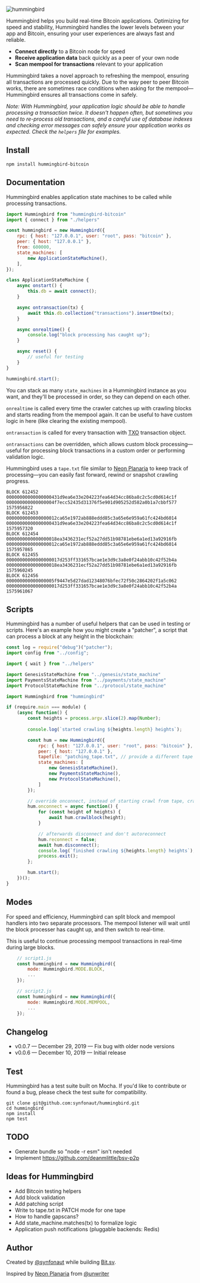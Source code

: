 ![hummingbird](./hummingbird.png)

Hummingbird helps you build real-time Bitcoin applications. Optimizing for speed and stability, Hummingbird handles the lower levels between your app and Bitcoin, ensuring your user experiences are always fast and reliable.


* **Connect directly** to a Bitcoin node for speed
* **Receive application data** back quickly as a peer of your own node
* **Scan mempool for transactions** relevant to your application

Hummingbird takes a novel approach to refreshing the mempool, ensuring all transactions are processed quickly. Due to the way peer to peer Bitcoin works, there are sometimes race conditions when asking for the mempool—Hummingbird ensures all transactions come in safely.

*Note: With Hummingbird, your application logic should be able to handle processing a transaction twice. It doesn't happen often, but sometimes you need to re-process old transactions, and a careful use of database indexes and checking error messages can safely ensure your application works as expected. Check the `helpers` file for examples.*

## Install

    npm install hummingbird-bitcoin

## Documentation

Hummingbird enables application state machines to be called while processing transactions.

```javascript
import Hummingbird from "hummingbird-bitcoin"
import { connect } from "./helpers"

const hummingbird = new Hummingbird({
    rpc: { host: "127.0.0.1", user: "root", pass: "bitcoin" },
    peer: { host: "127.0.0.1" },
    from: 600000,
    state_machines: [
        new ApplicationStateMachine(),
    ],
});

class ApplicationStateMachine {
    async onstart() {
        this.db = await connect();
    }

    async ontransaction(tx) {
        await this.db.collection("transactions").insertOne(tx);
    }

    async onrealtime() {
        console.log("block processing has caught up");
    }

    async reset() {
        // useful for testing
    }
}

hummingbird.start();
```



You can stack as many `state_machines` in a Hummingbird instance as you want, and they'll be processed in order, so they can depend on each other.

`onrealtime` is called every time the crawler catches up with crawling blocks and starts reading from the mempool again. It can be useful to have custom logic in here (like clearing the existing mempool).

`ontransaction` is called for every transaction with [TXO](https://github.com/interplanaria/txo) transaction object.

`ontransactions` can be overridden, which allows custom block processing—useful for processing block transactions in a custom order or performing validation logic.

Hummingbird uses a `tape.txt` file similar to [Neon Planaria](https://neon.planaria.network/) to keep track of processing—you can easily fast forward, rewind or snapshot crawling progress.

```
BLOCK 612452 00000000000000000431d9ea6e33e204223fea64d34cc86ba8c2c5cd0d614c1f 000000000000000004f7ecc52435d31376f5e901d905252d582a0b1a7cbbf577 1575956822
BLOCK 612453 0000000000000000012ca65e1972ab888eddd85c3a65e6e959a61fc424bd6014 00000000000000000431d9ea6e33e204223fea64d34cc86ba8c2c5cd0d614c1f 1575957320
BLOCK 612454 0000000000000000018ea3436231ecf52a27dd51b98781ebe6a1ed13a92916fb 0000000000000000012ca65e1972ab888eddd85c3a65e6e959a61fc424bd6014 1575957865
BLOCK 612455 00000000000000000017d253ff331657bcae1e3d9c3a8e0f24abb10c42f52b4a 0000000000000000018ea3436231ecf52a27dd51b98781ebe6a1ed13a92916fb 1575960245
BLOCK 612456 000000000000000005f9447e5d27dad12348076bfec72f50c2864202f1a5c062 00000000000000000017d253ff331657bcae1e3d9c3a8e0f24abb10c42f52b4a 1575961067
```



## Scripts

Hummingbird has a number of useful helpers that can be used in testing or scripts. Here's an example how you might create a "patcher", a script that can process a block at any height in the blockchain:

```javascript
const log = require("debug")("patcher");
import config from "../config";

import { wait } from "../helpers"

import GenesisStateMachine from "../genesis/state_machine"
import PaymentsStateMachine from "../payments/state_machine"
import ProtocolStateMachine from "../protocol/state_machine"

import Hummingbird from "hummingbird"

if (require.main === module) {
    (async function() {
        const heights = process.argv.slice(2).map(Number);
      
        console.log(`started crawling ${heights.length} heights`);

        const hum = new Hummingbird({
            rpc: { host: "127.0.0.1", user: "root", pass: "bitcoin" },
            peer: { host: "127.0.0.1" },
            tapefile: "patching_tape.txt", // provide a different tape
            state_machines: [
                new GenesisStateMachine(),
                new PaymentsStateMachine(),
                new ProtocolStateMachine(),
            ]
        });

      	// override onconnect, instead of starting crawl from tape, crawl using our heights
        hum.onconnect = async function() {
            for (const height of heights) {
                await hum.crawlblock(height);
            }

          	// afterwards disconnect and don't autoreconnect
            hum.reconnect = false;
            await hum.disconnect();
            console.log(`finished crawling ${heights.length} heights`);
            process.exit();
        };

        hum.start();
    })();
}
```
## Modes

For speed and efficiency, Hummingbird can split block and mempool handlers into two separate processors. The mempool listener will wait until the block processer has caught up, and then switch to real-time.

This is useful to continue processing mempool transactions in real-time during large blocks.

```javascript
    // script1.js
    const hummingbird = new Hummingbird({
        mode: Hummingbird.MODE.BLOCK,
        ...
    });

    // script2.js
    const hummingbird = new Hummingbird({
        mode: Hummingbird.MODE.MEMPOOL,
        ...
    });
```

## Changelog

* v0.0.7 — December 29, 2019 — Fix bug with older node versions
* v0.0.6 — December 10, 2019 — Initial release

## Test

Hummingbird has a test suite built on Mocha. If you'd like to contribute or found a bug, please check the test suite for compatibility.

    git clone git@github.com:synfonaut/hummingbird.git
    cd hummingbird
    npm install
    npm test

## TODO

- Generate bundle so "node -r esm" isn't needed
- Implement https://github.com/deanmlittle/bsv-p2p

## Ideas for Hummingbird

- Add Bitcoin testing helpers
- Add block validation
- Add patching script
- Write to tape.txt in PATCH mode for one tape
- How to handle gapscans?
- Add state_machine.matches(tx) to formalize logic
- Application push notifications (pluggable backends: Redis)

## Author

Created by [@synfonaut](https://twitter.com/synfonaut) while building [Bit.sv](https://bit.sv).

Inspired by [Neon Planaria](https://neon.planaria.network) from [@unwriter](https://twitter.com/_unwriter)

